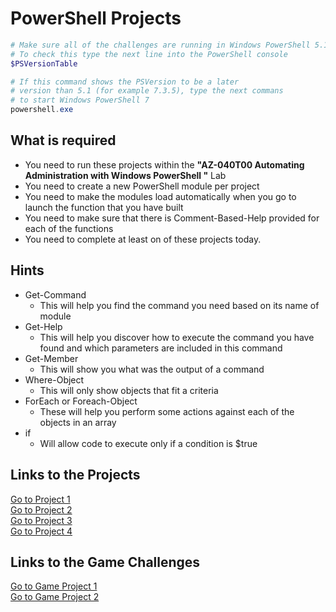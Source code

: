 # PowerShell Projects

```PowerShell
# Make sure all of the challenges are running in Windows PowerShell 5.1
# To check this type the next line into the PowerShell console
$PSVersionTable

# If this command shows the PSVersion to be a later
# version than 5.1 (for example 7.3.5), type the next commans 
# to start Windows PowerShell 7
powershell.exe
```

## What is required

- You need to run these projects within the **"AZ-040T00 Automating Administration with Windows PowerShell "** Lab
- You need to create a new PowerShell module per project
- You need to make the modules load automatically when you go to launch the function that you have built
- You need to make sure that there is Comment-Based-Help provided for each of the functions
- You need to complete at least on of these projects today.

## Hints

- Get-Command 
  - This will help you find the command you need based on its name of module
- Get-Help
  - This will help you discover how to execute the command you have found and which parameters are included in this command
- Get-Member 
  - This will show you what was the output of a command
- Where-Object 
  - This will only show objects that fit a criteria
- ForEach or Foreach-Object 
  - These will help you perform some actions against each of the objects in an array
- if   
  - Will allow code to execute only if a condition is $true

## Links to the Projects

[Go to Project 1](PSADProject1.md#create-new-users-in-active-directory-from-a-csv-file)<br>
[Go to Project 2](PSADProject2.md#restore-an-accidently-deleted-ad-user-account-from-the-recycle-bin)<br>
[Go to Project 3](PSADProject3.md#find-all-direct-and-indirect-groups-an-ad-user-is-a-member-of)<br>
[Go to Project 4](PSADProject4.md#disable-ad-users)<br>

## Links to the Game Challenges
[Go to Game Project 1](PSGameChallenge1.md)<br>
[Go to Game Project 2](PSGameChallenge2.md)<br>

